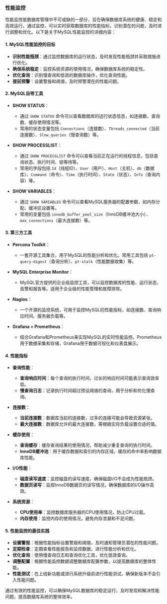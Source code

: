 ### 性能监控

性能监控是数据库管理中不可或缺的一部分，旨在确保数据库系统的健康、稳定和高效运行。通过监控，可以实时获取数据库的性能指标，识别潜在的问题，及时进行调整和优化。以下是关于MySQL性能监控的详细内容：

#### 1. **MySQL性能监控的目标**

- **识别性能瓶颈**：通过监控数据库的运行状态，及时发现性能瓶颈并采取措施进行优化。
- **确保系统稳定**：监控系统资源的使用情况，确保数据库系统的稳定性。
- **优化查询**：识别慢查询和低效的数据库操作，优化查询性能。
- **提前预警**：设置警报和阈值，及时预警潜在的性能问题。

#### 2. **MySQL自带工具**

- **SHOW STATUS**：
  - 通过 `SHOW STATUS` 命令可以查看数据库的运行状态信息，如连接数、查询数、缓存使用情况等。
  - 常用的状态变量包括 `Connections`（连接数）、`Threads_connected`（当前连接数）、`Slow_queries`（慢查询数）等。

- **SHOW PROCESSLIST**：
  - 通过 `SHOW PROCESSLIST` 命令可以查看当前正在运行的线程信息，包括查询状态、执行时间、锁等待等。
  - 常用的字段包括 `Id`（线程ID）、`User`（用户）、`Host`（主机）、`db`（数据库）、`Command`（命令）、`Time`（执行时间）、`State`（状态）、`Info`（查询内容）等。

- **SHOW VARIABLES**：
  - 通过 `SHOW VARIABLES` 命令可以查看MySQL服务器的配置参数，如内存分配、缓冲区设置等。
  - 常用的变量包括 `innodb_buffer_pool_size`（InnoDB缓冲池大小）、`max_connections`（最大连接数）等。

#### 3. **第三方工具**

- **Percona Toolkit**：
  - 一套开源工具集合，用于MySQL的性能分析和优化。常用工具包括 `pt-query-digest`（查询分析）、`pt-stalk`（性能数据收集）等。

- **MySQL Enterprise Monitor**：
  - MySQL官方提供的企业级监控工具，可以监控数据库的性能、运行状态、告警和报告等。适用于企业级的性能管理和故障排除。

- **Nagios**：
  - 一个开源的监控系统，可用于监控MySQL的性能指标，如连接数、查询响应时间、服务器负载等。

- **Grafana + Prometheus**：
  - 结合Grafana和Prometheus来实现MySQL的实时性能监控。Prometheus用于数据采集和存储，Grafana用于数据可视化和仪表盘展示。

#### 4. **性能指标**

- **查询性能**：
  - **查询响应时间**：每个查询的执行时间，过长的响应时间可能表示查询效率低。
  - **慢查询日志**：记录执行时间超过预设阈值的查询，用于分析和优化慢查询。

- **连接数**：
  - **当前连接数**：数据库当前的连接数，过多的连接可能会导致资源紧张。
  - **最大连接数**：数据库允许的最大连接数，需根据实际负载设置合适的值。

- **缓存使用**：
  - **查询缓存**：缓存查询结果的使用情况，帮助减少重复查询的执行时间。
  - **InnoDB缓冲池**：用于缓存数据和索引的内存区域，缓存的命中率影响数据库性能。

- **I/O性能**：
  - **磁盘读写速度**：监控磁盘的读写速度，确保磁盘I/O不会成为性能瓶颈。
  - **数据页读写**：监控InnoDB数据页的读写情况，确保数据库的I/O操作高效。

- **系统资源**：
  - **CPU使用率**：监控数据库服务器的CPU使用情况，防止CPU过载。
  - **内存使用**：监控内存的使用情况，避免内存泄漏和不足问题。

#### 5. **性能监控的最佳实践**

- **设置警报**：根据性能指标设置警报和阈值，及时通知管理员潜在的性能问题。
- **定期检查**：定期查看性能报告和监控数据，进行性能分析和优化。
- **优化查询**：使用慢查询日志和查询优化工具，优化低效查询。
- **调整配置**：根据性能监控数据调整数据库配置参数，以提高数据库的整体性能。
- **性能测试**：在上线新功能或进行系统升级前进行性能测试，确保新版本不会引入性能问题。

通过有效的性能监控，可以确保MySQL数据库的稳定运行，及时发现和解决性能问题，提高数据库系统的整体效率。